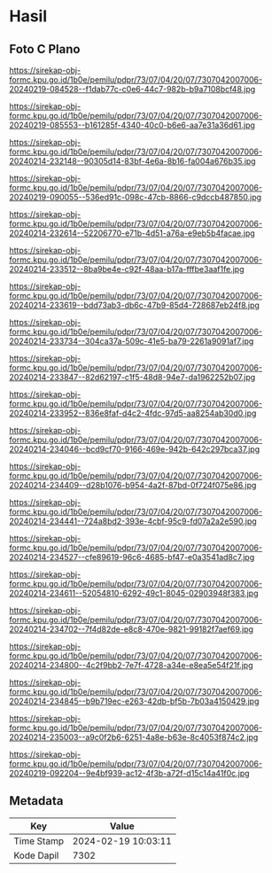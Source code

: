 # Hasil

## Foto C Plano

https://sirekap-obj-formc.kpu.go.id/1b0e/pemilu/pdpr/73/07/04/20/07/7307042007006-20240219-084528--f1dab77c-c0e6-44c7-982b-b9a7108bcf48.jpg

https://sirekap-obj-formc.kpu.go.id/1b0e/pemilu/pdpr/73/07/04/20/07/7307042007006-20240219-085553--b161285f-4340-40c0-b6e6-aa7e31a36d61.jpg

https://sirekap-obj-formc.kpu.go.id/1b0e/pemilu/pdpr/73/07/04/20/07/7307042007006-20240214-232148--90305d14-83bf-4e6a-8b16-fa004a676b35.jpg

https://sirekap-obj-formc.kpu.go.id/1b0e/pemilu/pdpr/73/07/04/20/07/7307042007006-20240219-090055--536ed91c-098c-47cb-8866-c9dccb487850.jpg

https://sirekap-obj-formc.kpu.go.id/1b0e/pemilu/pdpr/73/07/04/20/07/7307042007006-20240214-232614--52206770-e71b-4d51-a76a-e9eb5b4facae.jpg

https://sirekap-obj-formc.kpu.go.id/1b0e/pemilu/pdpr/73/07/04/20/07/7307042007006-20240214-233512--8ba9be4e-c92f-48aa-b17a-fffbe3aaf1fe.jpg

https://sirekap-obj-formc.kpu.go.id/1b0e/pemilu/pdpr/73/07/04/20/07/7307042007006-20240214-233619--bdd73ab3-db6c-47b9-85d4-728687eb24f8.jpg

https://sirekap-obj-formc.kpu.go.id/1b0e/pemilu/pdpr/73/07/04/20/07/7307042007006-20240214-233734--304ca37a-509c-41e5-ba79-2261a9091af7.jpg

https://sirekap-obj-formc.kpu.go.id/1b0e/pemilu/pdpr/73/07/04/20/07/7307042007006-20240214-233847--82d62197-c1f5-48d8-94e7-da1962252b07.jpg

https://sirekap-obj-formc.kpu.go.id/1b0e/pemilu/pdpr/73/07/04/20/07/7307042007006-20240214-233952--836e8faf-d4c2-4fdc-97d5-aa8254ab30d0.jpg

https://sirekap-obj-formc.kpu.go.id/1b0e/pemilu/pdpr/73/07/04/20/07/7307042007006-20240214-234046--bcd9cf70-9166-469e-942b-642c297bca37.jpg

https://sirekap-obj-formc.kpu.go.id/1b0e/pemilu/pdpr/73/07/04/20/07/7307042007006-20240214-234409--d28b1076-b954-4a2f-87bd-0f724f075e86.jpg

https://sirekap-obj-formc.kpu.go.id/1b0e/pemilu/pdpr/73/07/04/20/07/7307042007006-20240214-234441--724a8bd2-393e-4cbf-95c9-fd07a2a2e590.jpg

https://sirekap-obj-formc.kpu.go.id/1b0e/pemilu/pdpr/73/07/04/20/07/7307042007006-20240214-234527--cfe89619-96c6-4685-bf47-e0a3541ad8c7.jpg

https://sirekap-obj-formc.kpu.go.id/1b0e/pemilu/pdpr/73/07/04/20/07/7307042007006-20240214-234611--52054810-6292-49c1-8045-02903948f383.jpg

https://sirekap-obj-formc.kpu.go.id/1b0e/pemilu/pdpr/73/07/04/20/07/7307042007006-20240214-234702--7f4d82de-e8c8-470e-9821-99182f7aef69.jpg

https://sirekap-obj-formc.kpu.go.id/1b0e/pemilu/pdpr/73/07/04/20/07/7307042007006-20240214-234800--4c2f9bb2-7e7f-4728-a34e-e8ea5e54f21f.jpg

https://sirekap-obj-formc.kpu.go.id/1b0e/pemilu/pdpr/73/07/04/20/07/7307042007006-20240214-234845--b9b719ec-e263-42db-bf5b-7b03a4150429.jpg

https://sirekap-obj-formc.kpu.go.id/1b0e/pemilu/pdpr/73/07/04/20/07/7307042007006-20240214-235003--a9c0f2b6-6251-4a8e-b63e-8c4053f874c2.jpg

https://sirekap-obj-formc.kpu.go.id/1b0e/pemilu/pdpr/73/07/04/20/07/7307042007006-20240219-092204--9e4bf939-ac12-4f3b-a72f-d15c14a41f0c.jpg


## Metadata

| Key        | Value               |
| ---------- | ------------------- |
| Time Stamp | 2024-02-19 10:03:11 |
| Kode Dapil | 7302                |



